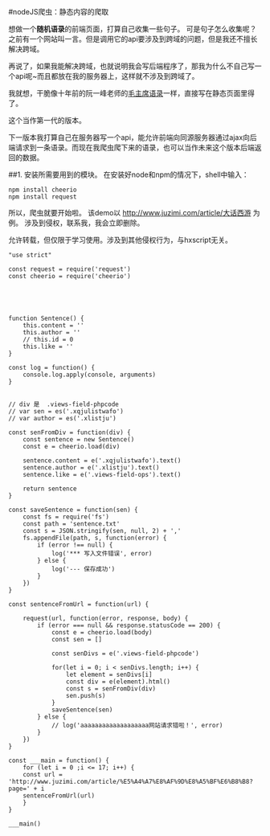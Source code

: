 ﻿﻿﻿﻿#nodeJS爬虫：静态内容的爬取想做一个**随机语录**的前端页面，打算自己收集一些句子。可是句子怎么收集呢？之前有一个网站叫一言。但是调用它的api要涉及到跨域的问题，但是我还不擅长解决跨域。再说了，如果我能解决跨域，也就说明我会写后端程序了，那我为什么不自己写一个api呢~而且都放在我的服务器上，这样就不涉及到跨域了。我就想，干脆像十年前的阮一峰老师的[毛主席语录](http://www.ruanyifeng.com/php/mao/)一样，直接写在静态页面里得了。这个当作第一代的版本。下一版本我打算自己在服务器写一个api，能允许前端向同源服务器通过ajax向后端请求到一条语录。而现在我爬虫爬下来的语录，也可以当作未来这个版本后端返回的数据。##1. 安装所需要用到的模块。在安装好node和npm的情况下，shell中输入：```npm install cheerionpm install request ```所以，爬虫就要开始啦。该demo以http://www.juzimi.com/article/大话西游为例。涉及到侵权，联系我，我会立即删除。允许转载，但仅限于学习使用。涉及到其他侵权行为，与hxscript无关。```"use strict" const request = require('request')const cheerio = require('cheerio')function Sentence() {	this.content = ''	this.author = ''	// this.id = 0	this.like = ''}const log = function() {	console.log.apply(console, arguments)}// div 是  .views-field-phpcode// var sen = es('.xqjulistwafo')// var author = es('.xlistju')const senFromDiv = function(div) {	const sentence = new Sentence()	const e = cheerio.load(div)	sentence.content = e('.xqjulistwafo').text()	sentence.author = e('.xlistju').text()	sentence.like = e('.views-field-ops').text()	return sentence}const saveSentence = function(sen) {	const fs = require('fs')	const path = 'sentence.txt'	const s = JSON.stringify(sen, null, 2) + ','	fs.appendFile(path, s, function(error) {		if (error !== null) {            log('*** 写入文件错误', error)        } else {            log('--- 保存成功')        }	})}const sentenceFromUrl = function(url) {	request(url, function(error, response, body) {		if (error === null && response.statusCode == 200) {			const e = cheerio.load(body)			const sen = []			const senDivs = e('.views-field-phpcode')			for(let i = 0; i < senDivs.length; i++) {				let element = senDivs[i]				const div = e(element).html()				const s = senFromDiv(div)				sen.push(s)			}			saveSentence(sen)		} else {			// log('aaaaaaaaaaaaaaaaaaa网站请求错啦！', error)		}	})}const ___main = function() {	for (let i = 0 ;i <= 17; i++) {	const url = 'http://www.juzimi.com/article/%E5%A4%A7%E8%AF%9D%E8%A5%BF%E6%B8%B8?page=' + i	sentenceFromUrl(url)	}}___main()```
